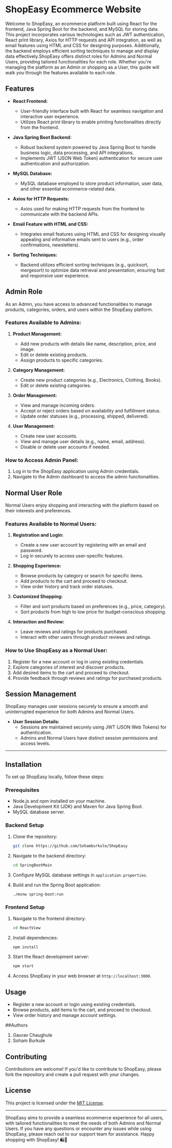 # ShopEasy Ecommerce Website

Welcome to ShopEasy, an ecommerce platform built using React for the frontend, Java Spring Boot for the backend, and MySQL for storing data. This project incorporates various technologies such as JWT authentication, React print library, Axios for HTTP requests and API integration, as well as email features using HTML and CSS for designing purposes. Additionally, the backend employs efficient sorting techniques to manage and display data effectively.ShopEasy offers distinct roles for Admins and Normal Users, providing tailored functionalities for each role. Whether you're managing the platform as an Admin or shopping as a User, this guide will walk you through the features available to each role.

## Features

- **React Frontend:**
  - User-friendly interface built with React for seamless navigation and interactive user experience.
  - Utilizes React print library to enable printing functionalities directly from the frontend.

- **Java Spring Boot Backend:**
  - Robust backend system powered by Java Spring Boot to handle business logic, data processing, and API integrations.
  - Implements JWT (JSON Web Token) authentication for secure user authentication and authorization.

- **MySQL Database:**
  - MySQL database employed to store product information, user data, and other essential ecommerce-related data.

- **Axios for HTTP Requests:**
  - Axios used for making HTTP requests from the frontend to communicate with the backend APIs.

- **Email Feature with HTML and CSS:**
  - Integrates email features using HTML and CSS for designing visually appealing and informative emails sent to users (e.g., order confirmations, newsletters).

- **Sorting Techniques:**
  - Backend utilizes efficient sorting techniques (e.g., quicksort, mergesort) to optimize data retrieval and presentation, ensuring fast and responsive user experience.

## Admin Role

As an Admin, you have access to advanced functionalities to manage products, categories, orders, and users within the ShopEasy platform.

### Features Available to Admins:

1. **Product Management:**
   - Add new products with details like name, description, price, and image.
   - Edit or delete existing products.
   - Assign products to specific categories.

2. **Category Management:**
   - Create new product categories (e.g., Electronics, Clothing, Books).
   - Edit or delete existing categories.

3. **Order Management:**
   - View and manage incoming orders.
   - Accept or reject orders based on availability and fulfillment status.
   - Update order statuses (e.g., processing, shipped, delivered).

4. **User Management:**
   - Create new user accounts.
   - View and manage user details (e.g., name, email, address).
   - Disable or delete user accounts if needed.

### How to Access Admin Panel:

1. Log in to the ShopEasy application using Admin credentials.
2. Navigate to the Admin dashboard to access the admin functionalities.

## Normal User Role

Normal Users enjoy shopping and interacting with the platform based on their interests and preferences.

### Features Available to Normal Users:

1. **Registration and Login:**
   - Create a new user account by registering with an email and password.
   - Log in securely to access user-specific features.

2. **Shopping Experience:**
   - Browse products by category or search for specific items.
   - Add products to the cart and proceed to checkout.
   - View order history and track order statuses.

3. **Customized Shopping:**
   - Filter and sort products based on preferences (e.g., price, category).
   - Sort products from high to low price for budget-conscious shopping.

4. **Interaction and Review:**
   - Leave reviews and ratings for products purchased.
   - Interact with other users through product reviews and ratings.

### How to Use ShopEasy as a Normal User:

1. Register for a new account or log in using existing credentials.
2. Explore categories of interest and discover products.
3. Add desired items to the cart and proceed to checkout.
4. Provide feedback through reviews and ratings for purchased products.

## Session Management

ShopEasy manages user sessions securely to ensure a smooth and uninterrupted experience for both Admins and Normal Users.

- **User Session Details:**
  - Sessions are maintained securely using JWT (JSON Web Tokens) for authentication.
  - Admins and Normal Users have distinct session permissions and access levels.

---
## Installation

To set up ShopEasy locally, follow these steps:

### Prerequisites

- Node.js and npm installed on your machine.
- Java Development Kit (JDK) and Maven for Java Spring Boot.
- MySQL database server.

### Backend Setup

1. Clone the repository:
   ```bash
   git clone https://github.com/Sohamburkule/ShopEasy
   ```

2. Navigate to the backend directory:
   ```bash
   cd SpringBootMain
   ```

3. Configure MySQL database settings in `application.properties`.

4. Build and run the Spring Boot application:
   ```bash
   ./mvnw spring-boot:run
   ```

### Frontend Setup

1. Navigate to the frontend directory:
   ```bash
   cd ReactView
   ```

2. Install dependencies:
   ```bash
   npm install
   ```

3. Start the React development server:
   ```bash
   npm start
   ```

4. Access ShopEasy in your web browser at `http://localhost:3000`.

## Usage

- Register a new account or login using existing credentials.
- Browse products, add items to the cart, and proceed to checkout.
- View order history and manage account settings.

##Authors

1. Gaurav Chaughule 
2. Soham Burkule

## Contributing

Contributions are welcome! If you'd like to contribute to ShopEasy, please fork the repository and create a pull request with your changes.

## License

This project is licensed under the [MIT License](LICENSE).

---

ShopEasy aims to provide a seamless ecommerce experience for all users, with tailored functionalities to meet the needs of both Admins and Normal Users. If you have any questions or encounter any issues while using ShopEasy, please reach out to our support team for assistance. Happy shopping with ShopEasy! 🛍️🌟
